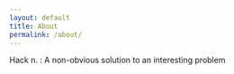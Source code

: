 ```yaml
---
layout: default
title: About
permalink: /about/
---
```

Hack n. : A non-obvious solution to an interesting problem
